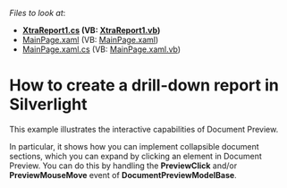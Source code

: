 <!-- default file list -->
*Files to look at*:

* **[XtraReport1.cs](./CS/PreviewClickSample.Web/XtraReport1.cs) (VB: [XtraReport1.vb](./VB/PreviewClickSample.Web/XtraReport1.vb))**
* [MainPage.xaml](./CS/PreviewClickSample/MainPage.xaml) (VB: [MainPage.xaml](./VB/PreviewClickSample/MainPage.xaml))
* [MainPage.xaml.cs](./CS/PreviewClickSample/MainPage.xaml.cs) (VB: [MainPage.xaml.vb](./VB/PreviewClickSample/MainPage.xaml.vb))
<!-- default file list end -->
# How to create a drill-down report in Silverlight


<p>This example illustrates the interactive capabilities of Document Preview.</p><p>In particular, it shows how you can implement collapsible document sections, which you can expand by clicking an element in Document Preview. You can do this by handling the <strong>PreviewClick</strong> and/or <strong>PreviewMouseMove</strong> event of <strong>DocumentPreviewModelBase</strong>.</p>

<br/>


